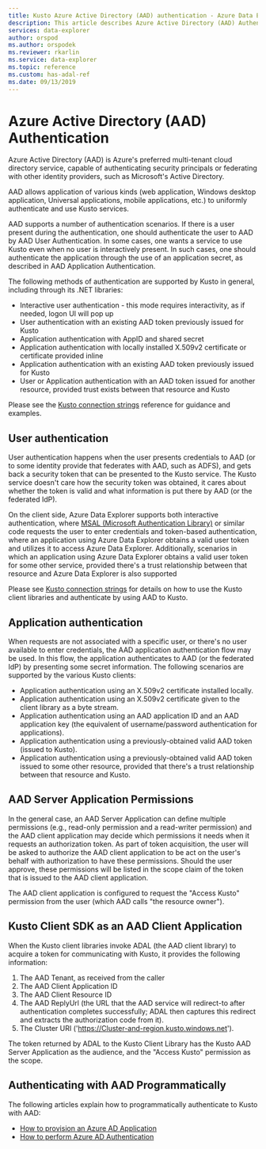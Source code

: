 ```yaml
---
title: Kusto Azure Active Directory (AAD) authentication - Azure Data Explorer
description: This article describes Azure Active Directory (AAD) Authentication in Azure Data Explorer.
services: data-explorer
author: orspod
ms.author: orspodek
ms.reviewer: rkarlin
ms.service: data-explorer
ms.topic: reference
ms.custom: has-adal-ref
ms.date: 09/13/2019
---
```

# Azure Active Directory (AAD) Authentication

Azure Active Directory (AAD) is Azure's preferred multi-tenant cloud directory service,
capable of authenticating security principals or federating with other identity providers,
such as Microsoft's Active Directory.

AAD allows application of various kinds (web application, Windows desktop application, Universal applications,
mobile applications, etc.) to uniformly authenticate and use Kusto services.

AAD supports a number of authentication scenarios.
If there is a user present during the authentication, one should authenticate the user to AAD by AAD User Authentication.
In some cases, one wants a service to use Kusto even when no user is interactively
present. In such cases, one should authenticate the application through the use
of an application secret, as described in AAD Application Authentication.

The following methods of authentication are supported by Kusto in general,
including through its .NET libraries:

* Interactive user authentication - this mode requires interactivity, as if needed, logon UI will pop up
* User authentication with an existing AAD token previously issued for Kusto
* Application authentication with AppID and shared secret
* Application authentication with locally installed X.509v2 certificate or certificate provided inline
* Application authentication with an existing AAD token previously issued for Kusto
* User or Application authentication with an AAD token issued for another resource, provided trust exists between that resource and Kusto

Please see the [Kusto connection strings](../../api/connection-strings/kusto.md) reference for guidance and examples.

## User authentication

User authentication happens when the user presents credentials to AAD (or to some identity provide
that federates with AAD, such as ADFS), and gets back a security token that can be presented to the
Kusto service. The Kusto service doesn't care how the security token was obtained, it cares about
whether the token is valid and what information is put there by AAD (or the federated IdP).

On the client side, Azure Data Explorer supports both interactive authentication, where [MSAL (Microsoft Authentication Library)](/azure/active-directory/develop/msal-overview) or similar code requests the user to enter credentials and token-based authentication, where an application using Azure Data Explorer obtains a valid user token and utilizes it to access Azure Data Explorer.
Additionally, scenarios in which an application using Azure Data Explorer obtains a valid user token for some other service, provided there's a trust relationship between that resource and Azure Data Explorer is also supported

Please see [Kusto connection strings](../../api/connection-strings/kusto.md) for details on how
to use the Kusto client libraries and authenticate by using AAD to Kusto.

## Application authentication

When requests are not associated with a specific user, or there's no user available to enter
credentials, the AAD application authentication flow may be used. In this flow, the application
authenticates to AAD (or the federated IdP) by presenting some secret information. The following
scenarios are supported by the various Kusto clients:

* Application authentication using an X.509v2 certificate installed locally.
* Application authentication using an X.509v2 certificate given to the client library as a byte stream.
* Application authentication using an AAD application ID and an AAD application key
  (the equivalent of username/password authentication for applications).
* Application authentication using a previously-obtained valid AAD token (issued to Kusto).
* Application authentication using a previously-obtained valid AAD token issued to some other resource,
  provided that there's a trust relationship between that resource and Kusto.

## AAD Server Application Permissions

In the general case, an AAD Server Application can define multiple
permissions (e.g., read-only permission and a read-writer permission) and the AAD
client application may decide which permissions it needs when it requests an
authorization token. As part of token acquisition, the user will be asked
to authorize the AAD client application to be act on the user's behalf with
authorization to have these permissions. Should the user approve, these
permissions will be listed in the scope claim of the token that is issued
to the AAD client application.



The AAD client application is configured to request the "Access Kusto" permission
from the user (which AAD calls "the resource owner").

## Kusto Client SDK as an AAD Client Application

When the Kusto client libraries invoke ADAL (the AAD client library)
to acquire a token for communicating with Kusto, it provides
the following information:

1. The AAD Tenant, as received from the caller
2. The AAD Client Application ID
3. The AAD Client Resource ID
4. The AAD ReplyUrl (the URL that the AAD service will redirect-to after authentication completes successfully;
   ADAL then captures this redirect and extracts the authorization code from it).
5. The Cluster URI ('https://Cluster-and-region.kusto.windows.net').

The token returned by ADAL to the Kusto Client Library has the Kusto AAD Server Application
as the audience, and the "Access Kusto" permission as the scope.

## Authenticating with AAD Programmatically

The following articles explain how to programmatically authenticate to Kusto with AAD:

* [How to provision an Azure AD Application](../../../provision-azure-ad-app.md)
* [How to perform Azure AD Authentication](how-to-authenticate-with-aad.md)
